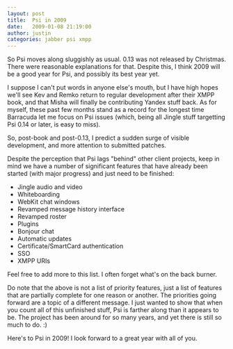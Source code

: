 ```yaml
---
layout: post
title:  Psi in 2009
date:   2009-01-08 21:19:00
author: justin
categories: jabber psi xmpp
---
```

So Psi moves along sluggishly as usual. 0.13 was not released by Christmas. There were reasonable explanations for that. Despite this, I think 2009 will be a good year for Psi, and possibly its best year yet.

<!--more-->

I suppose I can't put words in anyone else's mouth, but I have high hopes we'll see Kev and Remko return to regular development after their XMPP book, and that Misha will finally be contributing Yandex stuff back. As for myself, these past few months stand as a record for the longest time Barracuda let me focus on Psi issues (which, being all Jingle stuff targetting Psi 0.14 or later, is easy to miss).

So, post-book and post-0.13, I predict a sudden surge of visible development, and more attention to submitted patches.

Despite the perception that Psi lags "behind" other client projects, keep in mind we have a number of significant features that have already been started (with major progress) and just need to be finished:

* Jingle audio and video
* Whiteboarding
* WebKit chat windows
* Revamped message history interface
* Revamped roster
* Plugins
* Bonjour chat
* Automatic updates
* Certificate/SmartCard authentication
* SSO
* XMPP URIs

Feel free to add more to this list. I often forget what's on the back burner.

Do note that the above is not a list of priority features, just a list of features that are partially complete for one reason or another. The priorities going forward are a topic of a different message. I just wanted to show that when you count all of this unfinished stuff, Psi is farther along than it appears to be. The project has been around for so many years, and yet there is still so much to do. :)

Here's to Psi in 2009! I look forward to a great year with all of you.
